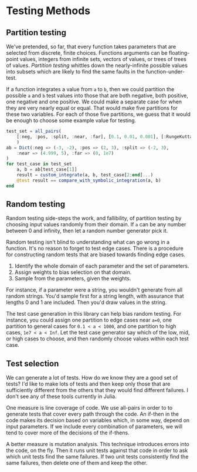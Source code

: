 # Testing Methods

## Partition testing

We've pretended, so far, that every function takes parameters that are
selected from discrete, finite choices. Functions arguments can be floating-point
values, integers from infinite sets, vectors of values, or trees of trees of values.
*Partition testing* whittles down the nearly-infinite possible values into
subsets which are likely to find the same faults in the function-under-test.

If a function integrates a value from `a` to `b`, then we could partition the
possible `a` and `b` test values into those that are both negative, both positive,
one negative and one positive. We could make a separate case for when they are
very nearly equal or equal. That would make five partitions for these two
variables. For each of those five partitions, we guess that it would be enough
to choose some example value for testing.

```julia
test_set = all_pairs(
    [:neg, :pos, :split, :near, :far], [0.1, 0.01, 0.001], [:RungeKutta, :Midpoint]
    )
ab = Dict(:neg => (-3, -2), :pos => (2, 3), :split => (-2, 3),
    :near => (4.999, 5), :far => (0, 1e7)
)
for test_case in test_set
    a, b = ab[test_case[1]]
    result = custom_integrate(a, b, test_case[2:end]...)
    @test result == compare_with_symbolic_integration(a, b)
end
```

## Random testing

Random testing side-steps the work, and fallibility, of partition testing
by choosing input values randomly from their domain. If `a` can be any number
between 0 and infinity, then let a random number generator pick it.

Random testing isn't blind to understanding what can go wrong in a function.
It's no reason to forget to test edge cases. There is a procedure for
constructing random tests that are biased towards finding edge cases.

1. Identify the whole domain of each parameter and the set of parameters.
2. Assign weights to bias selection on that domain.
3. Sample from the parameters, given the weights.

For instance, if a parameter were a string, you wouldn't generate from all
random strings. You'd sample first for a string length, with assurance that
lengths 0 and 1 are included. Then you'd draw values in the string.

The test case generation in this library can help bias random testing.
For instance, you could assign one partition to edge cases near `a=0`,
one partition to general cases for `0.1 < a < 1000`, and one partition to
high cases, `1e7 < a < Inf`. Let the test case generator say which of
the low, mid, or high cases to choose, and then randomly choose values
within each test case.


## Test selection

We can generate a lot of tests. How do we know they are a good set
of tests? I'd like to make lots of tests and then keep only those
that are sufficiently different from the others that they would
find different failures. I don't see any of these tools currently in
Julia.

One measure is line coverage of code. We use all-pairs in order to
to generate tests that cover every path through the code. An if-then
in the code makes its decision based on variables which, in some way,
depend on input parameters. If we include every combination of parameters,
we will tend to cover more of the decisions of the if-thens.

A better measure is mutation analysis. This technique introduces errors
into the code, on the fly. Then it runs unit tests against that code
in order to ask which unit tests find the same failures. If two unit
tests consistently find the same failures, then delete one of them
and keep the other.
